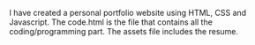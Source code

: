 I have created a personal portfolio website using HTML, CSS and Javascript.
The code.html is the file that contains all the coding/programming part. The assets file includes the resume.
